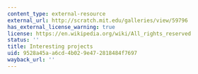 ```yaml
---
content_type: external-resource
external_url: http://scratch.mit.edu/galleries/view/59796
has_external_license_warning: true
license: https://en.wikipedia.org/wiki/All_rights_reserved
status: ''
title: Interesting projects
uid: 9528a45a-a6cd-4b02-9e47-2818484f7697
wayback_url: ''
---
```


